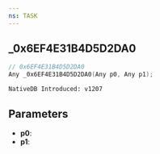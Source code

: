 ```yaml
---
ns: TASK
---
```

## _0x6EF4E31B4D5D2DA0

```c
// 0x6EF4E31B4D5D2DA0
Any _0x6EF4E31B4D5D2DA0(Any p0, Any p1);
```

```
NativeDB Introduced: v1207
```

## Parameters
* **p0**:
* **p1**:
